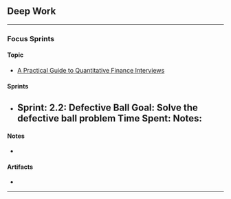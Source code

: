 ## Deep Work
___
### Focus Sprints
#### Topic
- [A Practical Guide to Quantitative Finance Interviews](https://academyflex.com/wp-content/uploads/2024/03/a-practical-guide-to-quantitative-finance-interviews.pdf)
#### Sprints
- Sprint: **2.2: Defective Ball**
	Goal: Solve the defective ball problem
	Time Spent: 
	Notes: 
	- 
#### Notes
- 
#### Artifacts
- 
___